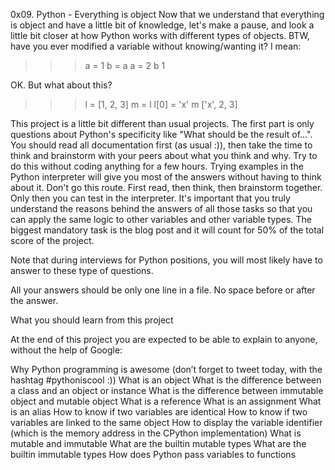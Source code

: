 0x09. Python - Everything is object
Now that we understand that everything is object and have a little bit of knowledge, let's make a pause, and look a little bit closer at how Python works with different types of objects. BTW, have you ever modified a variable without knowing/wanting it? I mean:

>>> a = 1
>>> b = a
>>> a = 2
>>> b
1

OK. But what about this?

>>> l = [1, 2, 3]
>>> m = l
>>> l[0] = 'x'
>>> m
['x', 2, 3]

This project is a little bit different than usual projects. The first part is only questions about Python's specificity like "What should be the result of...". You should read all documentation first (as usual :)), then take the time to think and brainstorm with your peers about what you think and why. Try to do this without coding anything for a few hours. Trying examples in the Python interpreter will give you most of the answers without having to think about it. Don't go this route. First read, then think, then brainstorm together. Only then you can test in the interpreter. It's important that you truly understand the reasons behind the answers of all those tasks so that you can apply the same logic to other variables and other variable types. The biggest mandatory task is the blog post and it will count for 50% of the total score of the project.

Note that during interviews for Python positions, you will most likely have to answer to these type of questions.

All your answers should be only one line in a file. No space before or after the answer.


What you should learn from this project

At the end of this project you are expected to be able to explain to anyone, without the help of Google:

Why Python programming is awesome (don’t forget to tweet today, with the hashtag #pythoniscool :))
What is an object
What is the difference between a class and an object or instance
What is the difference between immutable object and mutable object
What is a reference
What is an assignment
What is an alias
How to know if two variables are identical
How to know if two variables are linked to the same object
How to display the variable identifier (which is the memory address in the CPython implementation)
What is mutable and immutable
What are the builtin mutable types
What are the builtin immutable types
How does Python pass variables to functions